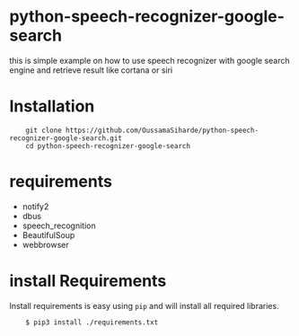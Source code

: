 # python-speech-recognizer-google-search
this is simple example on how to use speech recognizer with google search engine and retrieve result like cortana or siri 

Installation
============
```
    git clone https://github.com/OussamaSiharde/python-speech-recognizer-google-search.git
    cd python-speech-recognizer-google-search
```

requirements
============

- notify2
- dbus
- speech_recognition
- BeautifulSoup
- webbrowser

install Requirements  
=====================

Install requirements is easy using ``pip`` and will install all required libraries.
```
    $ pip3 install ./requirements.txt
```    




   
